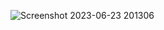 
![Screenshot 2023-06-23 201306](https://github.com/user-attachments/assets/60d147f0-0c1a-47f7-8e5c-e4fb042e9c2a)

